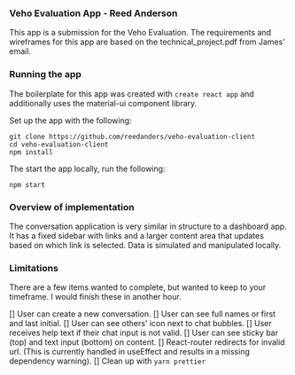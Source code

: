 ### Veho Evaluation App - Reed Anderson

This app is a submission for the Veho Evaluation. The requirements and wireframes for this app are based on the technical_project.pdf from James' email.

### Running the app

The boilerplate for this app was created with `create react app` and additionally uses the material-ui component library. 

Set up the app with the following:

```
git clone https://github.com/reedanders/veho-evaluation-client
cd veho-evaluation-client
npm install
```

The start the app locally, run the following:

```
npm start
```

### Overview of implementation
The conversation application is very similar in structure to a dashboard app. It has a fixed sidebar with links and a larger content area that updates based on which link is selected. Data is simulated and manipulated locally. 

### Limitations

There are a few items wanted to complete, but wanted to keep to your timeframe. I would finish these in another hour.

[] User can create a new conversation.
[] User can see full names or first and last initial.
[] User can see others' icon next to chat bubbles.
[] User receives help text if their chat input is not valid.
[] User can see sticky bar (top) and text input (bottom) on content.
[] React-router redirects for invalid url. (This is currently handled in useEffect and results in a missing dependency warning).
[] Clean up with `yarn prettier`
